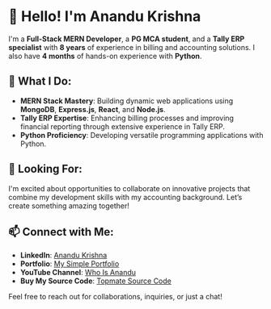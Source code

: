 # 👋 Hello! I'm Anandu Krishna

I'm a **Full-Stack MERN Developer**, a **PG MCA student**, and a **Tally ERP specialist** with **8 years** of experience in billing and accounting solutions. I also have **4 months** of hands-on experience with **Python**.

## 🌟 What I Do:
- **MERN Stack Mastery**: Building dynamic web applications using **MongoDB**, **Express.js**, **React**, and **Node.js**.
- **Tally ERP Expertise**: Enhancing billing processes and improving financial reporting through extensive experience in Tally ERP.
- **Python Proficiency**: Developing versatile programming applications with Python.

## 🚀 Looking For:
I'm excited about opportunities to collaborate on innovative projects that combine my development skills with my accounting background. Let’s create something amazing together!

## 📫 Connect with Me:
- **LinkedIn**: [Anandu Krishna](https://www.linkedin.com/in/anandu-krishnapa2000)
- **Portfolio**: [My Simple Portfolio](https://anandukrishnapa.w3spaces.com/)
- **YouTube Channel**: [Who Is Anandu](https://www.youtube.com/channel/UCIT7s1D74inznfkAeia9Pcg)
- **Buy My Source Code**: [Topmate Source Code](https://topmate.io/anandu_krishna_p_a/1285635)

Feel free to reach out for collaborations, inquiries, or just a chat!
